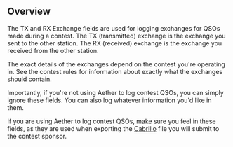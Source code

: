 ## Overview

The TX and RX Exchange fields are used for logging exchanges for QSOs made during a contest. The TX (transmitted) exchange is the exchange you sent to the other station. The RX (received) exchange is the exchange you received from the other station.

The exact details of the exchanges depend on the contest you're operating in. See the contest rules for information about exactly what the exchanges should contain.

Importantly, if you're not using Aether to log contest QSOs, you can simply ignore these fields. You can also log whatever information you'd like in them.

If you are using Aether to log contest QSOs, make sure you feel in these fields, as they are used when exporting the [Cabrillo](cabrillo.md) file you will submit to the contest sponsor.

